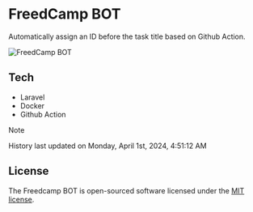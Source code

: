 # FreedCamp BOT

Automatically assign an ID before the task title based on Github Action.

![FreedCamp BOT](https://repository-images.githubusercontent.com/737932867/7d34798b-2680-471c-b089-a78a718d3d6a)

## Tech

- Laravel
- Docker
- Github Action

> [!NOTE]  
> History last updated on Monday, April 1st, 2024, 4:51:12 AM

## License

The Freedcamp BOT is open-sourced software licensed under the [MIT license](https://opensource.org/licenses/MIT).
